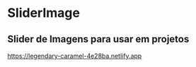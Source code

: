 # SliderImage

## Slider de Imagens para usar em projetos

[https://legendary-caramel-4e28ba.netlify.app
](https://sliderimagescss.netlify.app/)
